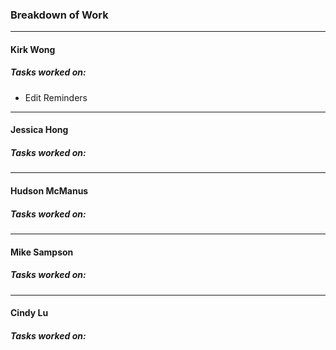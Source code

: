 ### Breakdown of Work

---

#### Kirk Wong
##### Tasks worked on:
- Edit Reminders

---

#### Jessica Hong
##### Tasks worked on:

---

#### Hudson McManus
##### Tasks worked on:

---

#### Mike Sampson
##### Tasks worked on:

---

#### Cindy Lu
##### Tasks worked on:
